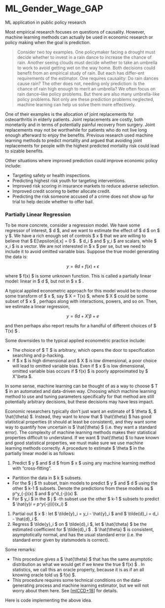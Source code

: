 # ML_Gender_Wage_GAP
ML application in public policy research 

Most empirical research focuses on questions of
causality. However, machine learning methods can actually be used
in economic research or policy making when the goal is prediction.

> Consider two toy examples. One policymaker facing a drought must
decide whether to invest in a rain dance to increase the chance
of rain.  Another seeing clouds must decide whether to take an
umbrella to work to avoid getting wet on the way home. Both
decisions could benefit from an empirical study of rain. But each
has differ-ent requirements of the estimator. One requires
causality: Do rain dances cause rain? The other does not, needing
only prediction: Is the chance of rain high enough to merit an
umbrella?  We often focus on rain dance–like policy problems. But
there are also many umbrella-like policy problems.  Not only are
these prediction problems neglected, machine learning can help
us solve them more effectively.


One of their examples is the allocation of joint replacements for
osteoarthritis in elderly patients. Joint replacements are costly,
both monetarily and in terms of potentially painful recovery from
surgery. Joint replacements may not be worthwhile for patients who do
not live long enough afterward to enjoy the
benefits. Previous research used machine learning methods to
predict mortality and argued that avoiding joint replacements
for people with the highest predicted mortality risk could lead to
sizable benefits.

Other situations where improved prediction could improve economic
policy include:

- Targeting safety or health inspections.  
- Predicting highest risk youth for targeting interventions.  
- Improved risk scoring in insurance markets to reduce adverse
  selection.  
- Improved credit scoring to better allocate credit.  
- Predicting the risk someone accused of a crime does not show up for
  trial to help decide whether to offer bail.

### Partially Linear Regression

To be more concrete, consider a regression model.  We have some
regressor of interest, $ d $, and we want to estimate the effect of $ d $
on $ y $. We have a rich enough set of controls $ x $ that we are willing to
believe that $ E[\epsilon|d,x] = 0 $ . $ d_i $ and $ y_i $ are scalars, while
$ x_i $ is a vector. We are not interested in $ x $ per se, but we need to
include it to avoid omitted variable bias. Suppose the true model
generating the data is:

$$
y = \theta d + f(x) + \epsilon
$$

where $ f(x) $ is some unknown function. This is called a
partially linear model: linear in $ d $, but not in
$ x $ .

A typical applied econometric approach for this model would
be to choose some transform of $ x $, say $ X = T(x) $, where $ X $
could be some subset of $ x $ , perhaps along with interactions, powers, and
so on. Then, we estimate a linear regression,

$$
y = \theta d + X'\beta + e
$$

and then perhaps also report results for a handful of different
choices of $ T(x) $ .

Some downsides to the typical applied econometric practice
include:

- The choice of $ T $ is arbitrary, which opens the door to specification
  searching and p-hacking.  
- If $ x $ is high dimensional and $ X $ is low dimensional, a poor
  choice will lead to omitted variable bias. Even if $ x $ is low
  dimensional,  omitted variable bias occurs if $ f(x) $ is poorly approximated by $ X'\beta $.  


In some sense, machine learning can be thought of as a way to
choose $ T $ in an automated and data-driven way. Choosing which machine learning method
to use and tuning parameters specifically for that method are still potentially arbitrary
decisions, but these decisions may have less impact.

Economic researchers typically don’t just want an estimate of
$ \theta $, $ \hat{\theta} $. Instead, they want to know that
$ \hat{\theta} $ has good statistical properties (it should at
least be consistent), and they want some way to quantify how uncertain is
$ \hat{\theta} $ (i.e. they want a standard error). The complexity
of machine learning methods makes their statistical properties
difficult to understand. If we want $ \hat{\theta} $ to have
known and good statistical properties, we must make sure we use machine
learning methods correctly.  A procedure to estimate
$ \theta $ in the partially linear model is as follows:

1. Predict $ y $ and $ d $ from $ x $ using any machine
  learning method with “cross-fitting”.  
  - Partition the data in $ k $ subsets.  
  - For the $ j $ th subset, train models to predict $ y $ and $ d $
    using the other $ k-1 $ subsets. Denote the predictions from
    these models as $ p^y_{-j}(x) $ and  $ p^d_{-j}(x) $.  
  - For $ y_i $ in the $ j $ -th subset use the other
    $ k-1 $ subsets to predict $ \hat{y}_i = p^y_{-j(i)}(x_i) $  
1. Partial out $ x $ : let $ \tilde{y}_i = y_i - \hat{y}_i $
  and $ \tilde{d}_i = d_i - \hat{d}_i $.  
1. Regress $ \tilde{y}_i $ on $ \tilde{d}_i $, let
  $ \hat{\theta} $ be the estimated coefficient for
  $ \tilde{d}_i $ . $ \hat{\theta} $ is consistent,
  asymptotically normal, and has the usual standard error (i.e. the
  standard error given by statsmodels is correct).  


Some remarks:

- This procedure gives a $ \hat{\theta} $ that has the same
  asymptotic distribution as what we would get if we knew the true
  $ f(x) $ . In statistics, we call this an oracle property,
  because it is as if an all knowing oracle told us $ f(x) $.  
- This procedure requires some technical conditions on the data-generating
  process and machine learning estimator, but we will not worry about them here. See
  [[mlCCD+18](#id14)] for details.  


Here is code implementing the above idea.
